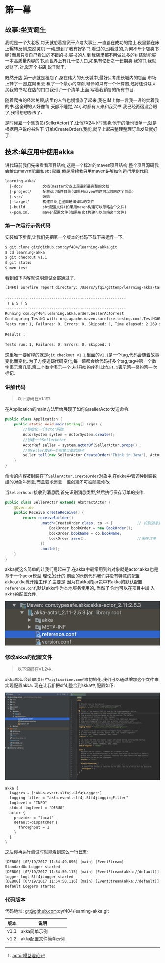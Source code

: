 # 第一幕

## 故事:坐贾诞生

我呢是一个大老板,每天就想着投资干点啥大事业,一直都在成功的路上.夜里躺在床上辗转反侧,忽然灵机
一动,想到了我有好多书,看过的,没看过的,为何不开个店卖书呢?而且只卖自己看过的不错的书,买书的人
到我店里都不用做过多的纠结就能买一本高质量内容的书,而世界上有几十亿人口,如果有亿份之一长期卖
我的书,我就发财了.对,就开个书店,说干就干.

既然开店,第一步就是租店了.身在伟大的火长城中,最好只考虑长城内的店面.市场上转了一圈,在阿里云
租了一个最小的店面,可怜的只有一个计算器,还好还没啥人买我的书呢.在店的门口我列了一个清单,上面
写着我销售的所有书目.

随着爬虫的经常关顾,店里的人气也慢慢涨了起来,我在IM上你一言我一语的卖着我的书.这全球的人好像每
天都不睡觉,24小时都有人来和我买书.我已经两宿没合眼了,我得想想办法了.

是时候雇一个售货员(SellerActor)了,让他7X24小时售卖.他干的活也很单一,就是根据用户说的书名下
订单(CreateOrder).我能,就早上起来整理整理订单发货就好了.

## 技术:单应用中使用akka

讲代码前我们先来看看项目结构,这是一个标准的maven项目结构.整个项目源码我会给出maven配置和sbt
配置,但是后续我只用maven讲解如何运行示例代码.

```
learning-akka/
  |-doc/         文档(master分支上是最新最完整的文档)
  |-project/     配置sbt插件目录(如果用maven构建可以忽略这个目录)
  |-src/         源码
  |-target/      构建目录,里面是编译后的文件
  |-build        sbt配置文件(如果用maven构建可以忽略这个文件)
  \-pom.xml      maven配置文件(如果用sbt构建可以忽略这个文件)
```

### 第一次运行示例代码

安装如下步骤,让我们先把第一个版本的代码下载下来运行一下.

```bash
$ git clone git@github.com:qyf404/learning-akka.git
$ cd learning-akka
$ git checkout v1.1
$ git status
$ mvn test
```

看到如下内容就说明测试全部通过了.

```bash
[INFO] Surefire report directory: /Users/yfqi/gittemp/learning-akka/target/surefire-reports

-------------------------------------------------------
 T E S T S
-------------------------------------------------------
Running com.qyf404.learning.akka.order.SellerActorTest
Configuring TestNG with: org.apache.maven.surefire.testng.conf.TestNG652Configurator@5e91993f
Tests run: 1, Failures: 0, Errors: 0, Skipped: 0, Time elapsed: 2.269 sec

Results :

Tests run: 1, Failures: 0, Errors: 0, Skipped: 0
```

这里唯一要解释的就是`git checkout v1.1`,里面的`v1.1`是一个tag,代码会随着故事变化而变化.
为了方便追踪代码变化,每一幕都会给代码打多个tag,tag中第一个数字表示第几幕,第二个数字表示一个
从1开始的序列.比如`v1.1`表示第一幕的第一次标记.

### 讲解代码

> 以下源码在v1.1中.

在Application的main方法里给展现了如何向sellerActor发送命令.

```java
public class Application {
    public static void main(String[] args) {
        //初始化一个actor系统
        ActorSystem system = ActorSystem.create();
        //创建一个SellerActor
        ActorRef seller = system.actorOf(SellerActor.props());
        //向seller发送一个创建订单的命令
        seller.tell(new SellerActor.CreateOrder("Think in Java"), ActorRef.noSender());
    }
}
```

命令的内容被封装在了`SellerActor.CreateOrder`对象中.在akka中管这种封装数据的对象叫消息,而且要求消息一但创建不可被随意修改.

当`SellerActor`接收到消息后,首先识别消息类型,然后执行保存订单的操作.

```java
public class SellerActor extends AbstractActor {
    @Override
    public Receive createReceive() {
        return receiveBuilder()
                .match(CreateOrder.class, co -> {           // 识别消息类型
                    BookOrder bookOrder = new BookOrder();
                    bookOrder.bookName = co.bookName;
                    bookOrder.save();                       //保存订单
                })
                .build();
    }
}
```

akka就这么简单的让我们用起来了.在akka中最常用到的对象就是actor.akka也是基于一个actor模型
理论[^1]设计的.前面的示例代码我们并没有特意的配置akka,akka就开始工作了,主要是
因为在akka的jar包中有akka的默认配置`reference.conf`,默认akka作为本地服务使用的,.当然了,你也可以在项目中加
入akka的配置文件.

![](../img/1_2.png)

### 修改akka的配置文件

> 以下源码在v1.2中.

akka默认会读取项目中`application.conf`来初始化,我们可以通过增加这个文件来实现配置akka.
现在让我们把slf4j整合到akka中,配置如下:

![](../img/1_3.png)

```
akka {
  loggers = ["akka.event.slf4j.Slf4jLogger"]
  logging-filter = "akka.event.slf4j.Slf4jLoggingFilter"
  loglevel = "INFO"
  stdout-loglevel = "DEBUG"
  actor {
    provider = "local"
    default-dispatcher {
      throughput = 1
    }
  }
}
```

之后你再运行测试时就能看到这么一行日志:

```
[DEBUG] [07/19/2017 11:54:49.896] [main] [EventStream] StandardOutLogger started
[DEBUG] [07/19/2017 11:54:50.115] [main] [EventStream(akka://default)] logger log1-Slf4jLogger started
[DEBUG] [07/19/2017 11:54:50.116] [main] [EventStream(akka://default)] Default Loggers started
```


### 代码版本

代码地址: git@github.com:qyf404/learning-akka.git

| 版本 | 说明 |
|---|---|
| v1.1 | akka简单示例 |
| v1.2 | akka配置文件简单示例 |


[^1]: [actor模型理论]( https://en.wikipedia.org/wiki/Actor_model)


